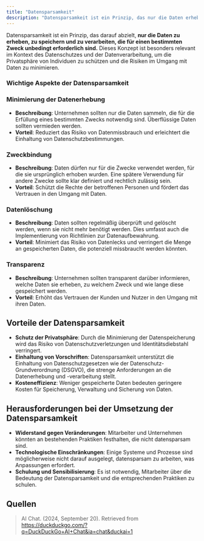 ```yaml
---
title: "Datensparsamkeit"
description: "Datensparsamkeit ist ein Prinzip, das nur die Daten erheben lässt, die für einen bestimmten Zweck erforderlich sind. Es umfasst Zweckbindung, Datenlöschung und Transparenz. Vorteile sind Schutz der Privatsphäre und Kosteneffizienz. Herausforderungen sind Widerstand gegen Veränderungen und technologische Einschränkungen."
---
```


Datensparsamkeit ist ein Prinzip, das darauf abzielt, **nur die Daten zu erheben, zu speichern und zu verarbeiten, die für einen bestimmten Zweck unbedingt erforderlich sind.** Dieses Konzept ist besonders relevant im Kontext des Datenschutzes und der Datenverarbeitung, um die Privatsphäre von Individuen zu schützen und die Risiken im Umgang mit Daten zu minimieren.

### Wichtige Aspekte der Datensparsamkeit

### Minimierung der Datenerhebung
- **Beschreibung**: Unternehmen sollten nur die Daten sammeln, die für die Erfüllung eines bestimmten Zwecks notwendig sind. Überflüssige Daten sollten vermieden werden.
- **Vorteil**: Reduziert das Risiko von Datenmissbrauch und erleichtert die Einhaltung von Datenschutzbestimmungen.

### Zweckbindung
- **Beschreibung**: Daten dürfen nur für die Zwecke verwendet werden, für die sie ursprünglich erhoben wurden. Eine spätere Verwendung für andere Zwecke sollte klar definiert und rechtlich zulässig sein.
- **Vorteil**: Schützt die Rechte der betroffenen Personen und fördert das Vertrauen in den Umgang mit Daten.

### Datenlöschung
- **Beschreibung**: Daten sollten regelmäßig überprüft und gelöscht werden, wenn sie nicht mehr benötigt werden. Dies umfasst auch die Implementierung von Richtlinien zur Datenaufbewahrung.
- **Vorteil**: Minimiert das Risiko von Datenlecks und verringert die Menge an gespeicherten Daten, die potenziell missbraucht werden könnten.

### Transparenz
- **Beschreibung**: Unternehmen sollten transparent darüber informieren, welche Daten sie erheben, zu welchem Zweck und wie lange diese gespeichert werden.
- **Vorteil**: Erhöht das Vertrauen der Kunden und Nutzer in den Umgang mit ihren Daten.

## Vorteile der Datensparsamkeit
- **Schutz der Privatsphäre**: Durch die Minimierung der Datenspeicherung wird das Risiko von Datenschutzverletzungen und Identitätsdiebstahl verringert.
- **Einhaltung von Vorschriften**: Datensparsamkeit unterstützt die Einhaltung von Datenschutzgesetzen wie der Datenschutz-Grundverordnung (DSGVO), die strenge Anforderungen an die Datenerhebung und -verarbeitung stellt.
- **Kosteneffizienz**: Weniger gespeicherte Daten bedeuten geringere Kosten für Speicherung, Verwaltung und Sicherung von Daten.

## Herausforderungen bei der Umsetzung der Datensparsamkeit
- **Widerstand gegen Veränderungen**: Mitarbeiter und Unternehmen könnten an bestehenden Praktiken festhalten, die nicht datensparsam sind.
- **Technologische Einschränkungen**: Einige Systeme und Prozesse sind möglicherweise nicht darauf ausgelegt, datensparsam zu arbeiten, was Anpassungen erfordert.
- **Schulung und Sensibilisierung**: Es ist notwendig, Mitarbeiter über die Bedeutung der Datensparsamkeit und die entsprechenden Praktiken zu schulen.

## Quellen
> AI Chat. (2024, September 20). Retrieved from https://duckduckgo.com/?q=DuckDuckGo+AI+Chat&ia=chat&duckai=1